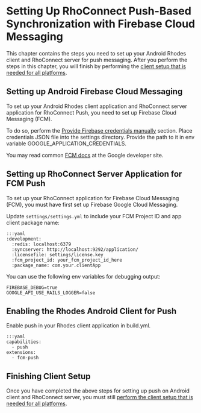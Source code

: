 Setting Up RhoConnect Push-Based Synchronization with Firebase Cloud Messaging
===

This chapter contains the steps you need to set up your Android Rhodes client and RhoConnect server for push messaging. After you perform the steps in this chapter, you will finish by performing the [client setup that is needed for all platforms](push-client-setup).

## Setting up Android Firebase Cloud Messaging

To set up your Android Rhodes client application and RhoConnect server application for RhoConnect Push, you need to set up Firebase Cloud Messaging (FCM).

To do so, perform the [Provide Firebase credentials manually](https://firebase.google.com/docs/cloud-messaging/auth-server#provide_credentials_manually) section.
Place credentials JSON file into the settings directory. Provide the path to it in env variable GOOGLE_APPLICATION_CREDENTIALS.

You may read common [FCM docs](https://firebase.google.com/docs/cloud-messaging) at the Google developer site.

## Setting up RhoConnect Server Application for FCM Push

To set up your RhoConnect application for Firebase Cloud Messaging (FCM), you must have first set up Firebase Google Cloud Messaging.

Update `settings/settings.yml` to include your FCM Project ID and app client package name:

	:::yaml
	:development:
	  :redis: localhost:6379
	  :syncserver: http://localhost:9292/application/
	  :licensefile: settings/license.key
	  :fcm_project_id: your_fcm_project_id_here
	  :package_name: com.your.clientApp
	  
You can use the following env variables for debugging output:

    FIREBASE_DEBUG=true
    GOOGLE_API_USE_RAILS_LOGGER=false	  

## Enabling the Rhodes Android Client for Push

Enable push in your Rhodes client application in build.yml.

	:::yaml
	capabilities:
	  - push
	extensions:
	  - fcm-push  

## Finishing Client Setup

Once you have completed the above steps for setting up push on Android client and RhoConnect server, you must still [perform the client setup that is needed for all platforms](push-client-setup).
